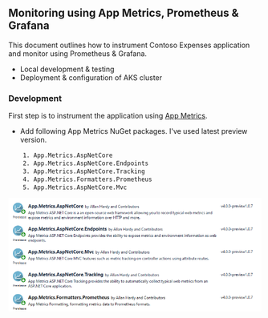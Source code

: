 ## Monitoring using App Metrics, Prometheus & Grafana

This document outlines how to instrument Contoso Expenses application and monitor using Prometheus & Grafana.

 - Local development & testing 
 - Deployment & configuration of AKS cluster

### Development

First step is to instrument the application using [App Metrics](https://github.com/AppMetrics/AppMetrics). 

- Add following App Metrics NuGet packages. I've used latest preview version.
```
    1. App.Metrics.AspNetCore 
    2. App.Metrics.AspNetCore.Endpoints
    3. App.Metrics.AspNetCore.Tracking
    4. App.Metrics.Formatters.Prometheus
    5. App.Metrics.AspNetCore.Mvc
```
![App Metrics NuGet packages](./images/monitoring/appmetrics-nugetpackages.png)

